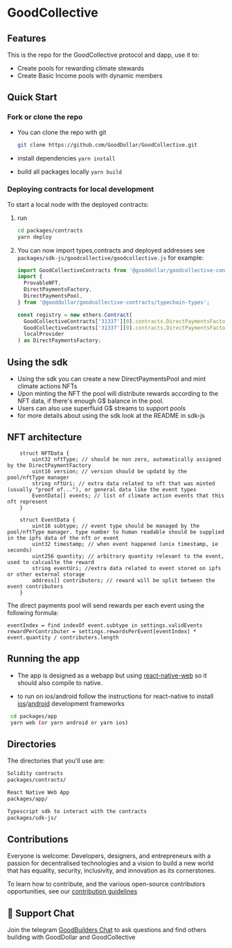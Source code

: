 # GoodCollective

## Features

This is the repo for the GoodCollective protocol and dapp, use it to:

- Create pools for rewarding climate stewards
- Create Basic Income pools with dynamic members

## Quick Start

### Fork or clone the repo

- You can clone the repo with git
  ```bash
  git clone https://github.com/GoodDollar/GoodCollective.git
  ```
- install dependencies
  `yarn install`

- build all packages locally
  `yarn build`

### Deploying contracts for local development

To start a local node with the deployed contracts:

1. run

   ```bash
   cd packages/contracts
   yarn deploy
   ```

2. You can now import types,contracts and deployed addresses
   see `packages/sdk-js/goodcollective/goodcollective.js` for example:

   ```typescript
   import GoodCollectiveContracts from '@gooddollar/goodcollective-contracts/releases/deployment.json';
   import {
     ProvableNFT,
     DirectPaymentsFactory,
     DirectPaymentsPool,
   } from '@gooddollar/goodcollective-contracts/typechain-types';

   const registry = new ethers.Contract(
     GoodCollectiveContracts['31337'][0].contracts.DirectPaymentsFactory.address,
     GoodCollectiveContracts['31337'][0].contracts.DirectPaymentsFactory_Implementation.abi,
     localProvider
   ) as DirectPaymentsFactory;
   ```

## Using the sdk

- Using the sdk you can create a new DirectPaymentsPool and mint climate actions NFTs
- Upon minting the NFT the pool will distribute rewards according to the NFT data, if there's enough G$ balance in the pool.
- Users can also use superfluid G$ streams to support pools
- for more details about using the sdk look at the README in sdk-js



## NFT architecture

```solidity
    struct NFTData {
        uint32 nftType; // should be non zero, automatically assigned by the DirectPaymentFactory
        uint16 version; // version should be updatd by the pool/nftType manager
        string nftUri; // extra data related to nft that was minted (usually "proof of..."), or general data like the event types
        EventData[] events; // list of climate action events that this nft represent
    }

    struct EventData {
        uint16 subtype; // event type should be managed by the pool/nftType manager. type number to human readable should be supplied in the ipfs data of the nft or event
        uint32 timestamp; // when event happened (unix timestamp, ie seconds)
        uint256 quantity; // arbitrary quantity relevant to the event, used to calcualte the reward
        string eventUri; //extra data related to event stored on ipfs or other external storage
        address[] contributers; // reward will be split between the event contributers
    }
```

The direct payments pool will send rewards per each event using the following formula:

```
eventIndex = find indexOf event.subtype in settings.validEvents
rewardPerContributer = settings.rewardsPerEvent[eventIndex] * event.quantity / contributers.length
```

## Running the app

- The app is designed as a webapp but using [react-native-web](https://necolas.github.io/react-native-web/docs/) so it should also compile to native.

- to run on ios/android follow the instructions for react-native to install [ios](https://reactnative.dev/docs/environment-setup?platform=ios)/[android](https://reactnative.dev/docs/environment-setup?platform=android) development frameworks

```bash
 cd packages/app
 yarn web (or yarn android or yarn ios)
```

## Directories

The directories that you'll use are:

```bash
Solidity contracts
packages/contracts/

React Native Web App
packages/app/

Typescript sdk to interact with the contracts
packages/sdk-js/
```

## Contributions
Everyone is welcome: Developers, designers, and entrepreneurs with a passion for decentralised technologies and a vision to build a new world that has equality, security, inclusivity, and innovation as its cornerstones.

To learn how to contribute, and the various open-source contributors opportunities, see our [contribution guidelines](https://github.com/GoodDollar/.github/blob/master/CONTRIBUTING.md)

## 💬 Support Chat

Join the telegram [GoodBuilders Chat](https://t.me/gooddollarbounties) to ask questions and find others building with GoodDollar and GoodCollective
